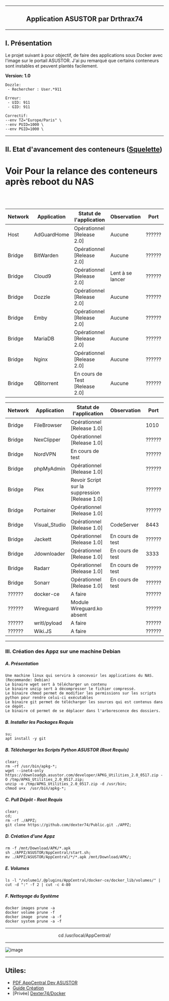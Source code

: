---------------------------------------------------------------------------------------------------------------------------------------------------------------------
## <p align='center'>Application ASUSTOR par Drthrax74</p>

---------------------------------------------------------------------------------------------------------------------------------------------------------------------

## I. Présentation
Le projet suivant à pour objectif, de faire des applications sous Docker avec l'image sur le portail ASUSTOR.
J'ai pu remarqué que certains conteneurs sont instables et peuvent plantés facilement.


**Version: 1.0**
```
Dozzle: 
 - Rechercher : User.*911

Erreur:
 - UID: 911 
 - GID: 911

Correctif:
--env TZ="Europe/Paris" \
--env PUID=1000 \
--env PGID=1000 \
```

---------------------------------------------------------------------------------------------------------------------------------------------------------------------

## II. Etat d'avancement des conteneurs ([Squelette](https://github.com/dexter74/Public/blob/main/ASUSTOR/AppCentral/Squelette.md))

# Voir Pour la relance des conteneurs après reboot du NAS

<br />
<br />


| Network  |  Application  | Statut de l'application        | Observation          |  Port  |
| -------- | ------------- | ------------------------------ | -------------------- | ------ |
|  Host    | AdGuardHome   | Opérationnel [Release 2.0]     |  Aucune              | ?????? |
|  Bridge  | BitWarden     | Opérationnel [Release 2.0]     |  Aucune              | ?????? |
|  Bridge  | Cloud9        | Opérationnel [Release 2.0]     |  Lent à se lancer    | ?????? |
|  Bridge  | Dozzle        | Opérationnel [Release 2.0]     |  Aucune              | ?????? |
|  Bridge  | Emby 	        | Opérationnel [Release 2.0]     |  Aucune              | ?????? |
|  Bridge  | MariaDB       | Opérationnel [Release 2.0]     |  Aucune              | ?????? |
|  Bridge  | Nginx         | Opérationnel [Release 2.0]     |  Aucune              | ?????? |
|  Bridge  | QBitorrent    | En cours de Test [Release 2.0] |  Aucune              | ?????? |


| Network  |  Application  | Statut de l'application        | Observation          |  Port  |
| -------- | ------------- | ------------------------------ | -------------------- | ------ |
|  Bridge  | FileBrowser   | Opérationnel [Release 1.0]     |                      |  1010  |
|  Bridge  | NexClipper    | Opérationnel [Release 1.0]     |                      | ?????? |
|  Bridge  | NordVPN       | En cours de test               |                      | ?????? |
|  Bridge  | phpMyAdmin    | Opérationnel [Release 1.0]     |                      | ?????? |
|  Bridge  | Plex          | Revoir Script sur la suppression [Release 1.0]|       | ?????? |
|  Bridge  | Portainer     | Opérationnel [Release 1.0]     |                      | ?????? |
|  Bridge  | Visual_Studio | Opérationnel [Release 1.0]     | CodeServer           |  8443  |
|  Bridge  | Jackett       | Opérationnel [Release 1.0]     | En cours de test     | ?????? |
|  Bridge  | Jdownloader   | Opérationnel [Release 1.0]     | En cours de test     |  3333  |
|  Bridge  | Radarr        | Opérationnel [Release 1.0]     | En cours de test     | ?????? |
|  Bridge  | Sonarr        | Opérationnel [Release 1.0]     | En cours de test     | ?????? |
|  ??????  | docker-ce     | A faire                        |                      | ?????? |
|  ??????  | Wireguard     | Module Wireguard.ko absent     |                      | ?????? |
|  ??????  | writl/pyload  | A faire                        |                      | ?????? |
|  ??????  | Wiki.JS       | A faire                        |                      | ?????? |

---------------------------------------------------------------------------------------------------------------------------------------------------------------------
### III. Création des Appz sur une machine Debian
##### A. Présentation
```
Une machine linux qui servira à concevoir les applications du NAS. (Recommande: Debian)
Le binaire wget sert à télécharger un contenu
Le binaire unzip sert à décompresser le fichier compressé.
Le binaire chmod permet de modifier les permissions sur les scripts python pour rendre celui-ci exécutables
Le binaire git permet de télécharger les sources qui est contenus dans ce dépôt.
Le binaire cd permet de se déplacer dans l'arborescence des dossiers.
```

##### B. Installer les Packages Requis
```
su;
apt install -y git
```

##### B. Télécharger les Scripts Python ASUSTOR (Root Requis)
```console
clear;
rm -rf /usr/bin/apkg-*;
wget --inet4-only https://downloadgb.asustor.com/developer/APKG_Utilities_2.0_0517.zip -O /tmp/APKG_Utilities_2.0_0517.zip;
unzip -o /tmp/APKG_Utilities_2.0_0517.zip -d /usr/bin;
chmod u+x  /usr/bin/apkg-*;
```


##### C. Pull Dépôt - Root Requis 

```console
clear;
cd;
rm -rf ./APPZ;
git clone https://github.com/dexter74/Public.git ./APPZ;
```

##### D. Création d'une Appz
```
rm -f /mnt/Download/APK/*.apk
sh ./APPZ/ASUSTOR/AppCentral/start.sh;
mv ./APPZ/ASUSTOR/AppCentral/*/*.apk /mnt/Download/APK/;
```

##### E. Volumes
```
ls -l "/volume1/.@plugins/AppCentral/docker-ce/docker_lib/volumes/" | cut -d ":" -f 2 | cut -c 4-80
```

##### F. Nettoyage du Système
```
docker images prune -a
docker volume prune -f
docker image  prune -a -f
docker system prune -a -f
```

----------------------------------------------------------------------------------------------------------------------------------------------------------------------
<p align='center'> cd /usr/local/AppCentral/ </p>

----------------------------------------------------------------------------------------------------------------------------------------------------------------------
 ![image](https://user-images.githubusercontent.com/35907/193457835-68095cc1-2a77-458c-8b93-b9105c103d2f.png)


---------------------------------------------------------------------------------------------------------------------------------------------------------------------

Utiles:
 - 
 - [PDF AppCentral Dev ASUSTOR](https://downloadgb.asustor.com/developer/App_Central_Developer_Guide_4.1.0_20220622.pdf)
 - [Guide Création](https://amigotechnotes.wordpress.com/2014/05/06/how-to-create-an-apk-for-asustor-adm-to-distribute-your-lamp/) 
 - [Privée] [Dexter74/Docker](https://github.com/dexter74/Archives/tree/main/Docker/V1/2.Conteneurs)
